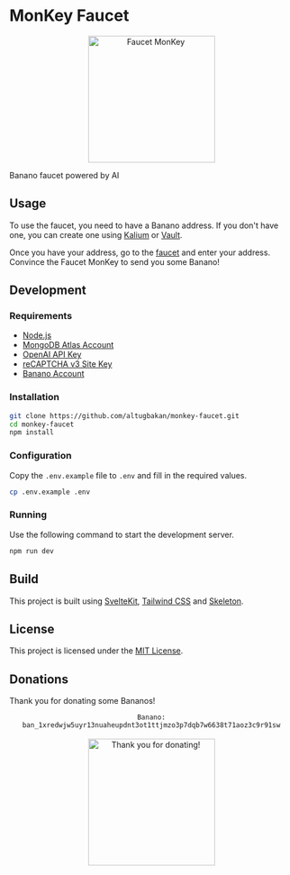 # MonKey Faucet

<p align="center">
  <img src="https://monkey.banano.cc/api/v1/monkey/ban_31jkmeb9qgmgwwet1ru7heut6biz6qejkcp3gn38i73fp8ake4b9kd5ezbcf?format=png&size=225&background=false" width="225" alt="Faucet MonKey">
</p>
Banano faucet powered by AI

## Usage

To use the faucet, you need to have a Banano address. If you don't have one, you can create one using [Kalium](https://kalium.banano.cc/) or [Vault](https://vault.banano.cc/).

Once you have your address, go to the [faucet](https://monkeyfaucet.com/) and enter your address. Convince the Faucet MonKey to send you some Banano!

## Development

### Requirements

- [Node.js](https://nodejs.org/en/)
- [MongoDB Atlas Account](https://www.mongodb.com/atlas/database/)
- [OpenAI API Key](https://platform.openai.com/)
- [reCAPTCHA v3 Site Key](https://www.google.com/recaptcha/)
- [Banano Account](https://banano.cc/#wallets)

### Installation

```bash
git clone https://github.com/altugbakan/monkey-faucet.git
cd monkey-faucet
npm install
```

### Configuration

Copy the `.env.example` file to `.env` and fill in the required values.

```bash
cp .env.example .env
```

### Running

Use the following command to start the development server.

```bash
npm run dev
```

## Build

This project is built using [SvelteKit](https://kit.svelte.dev/), [Tailwind CSS](https://tailwindcss.com/) and [Skeleton](https://skeleton.dev/).

## License

This project is licensed under the [MIT License](./LICENSE.md).

## Donations

Thank you for donating some Bananos!

<p align="center">
  <code>Banano: ban_1xredwjw5uyr13nuaheupdnt3ot1ttjmzo3p7dqb7w6638t71aoz3c9r91sw</code><br><br>
  <img src="https://user-images.githubusercontent.com/43248015/127350928-22eb3d7a-5e47-4ca5-b69a-98556b41bed7.png" width="225" alt="Thank you for donating!">
</p>
